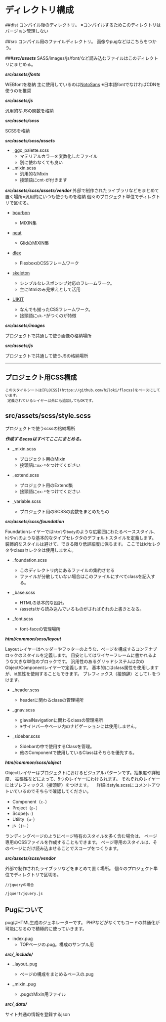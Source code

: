 
# ディレクトリ構成
##dist
コンパイル後のディレクトリ。
※コンパイルするためこのディレクトリはバージョン管理しない

##src
コンパイル用のファイルディレクトリ。
画像やpugなどはこちらをつかう。

###***src/assets***
SASS/images/js/font/など読み込むファイルはこのディレクトリにまとめる。

***src/assets/fonts***

WEBfontを格納
主に使用しているのは[NotoSans](https://www.google.com/get/noto/)
※日本語fontでなければCDNを使うのを推奨

***src/assets/js***

 汎用的なJSの関数を格納
 
***src/assets/scss***

SCSSを格納

***src/assets/scss/assets***
- _ggc_palette.scss
    - マテリアルカラーを変数化したファイル
    - 別に使わなくても良い
- _mixin.scss
    - 汎用的なMixin
    - 接頭語にcnt-が付きます

***src/assets/scss/assets/vendor***
外部で制作されたライブラリなどをまとめて置く場所※汎用的にいつも使うものを格納
個々のプロジェクト単位でディレクトリで区切る。

- [bourbon](http://neat.bourbon.io/)
    - MIXIN集

- [neat](http://neat.bourbon.io/)
    - GlidのMIXIN集

- [dlex](https://contiki9.github.io/dlex/)
    - FlexboxのCSSフレームワーク

- [skeleton](http://getskeleton.com/)
    - シンプルなレスポンシブ対応のフレームワーク。
    - 主にhtmlのみ見栄えとして活用
    
- [UIKIT](https://getuikit.com/)
    - なんでも揃ったCSSフレームワーク。
    - 接頭語に`uk-*`がつくのが特徴
     

***src/assets/images***

プロジェクトで共通して使う画像の格納場所

***src/assets/js***

プロジェクトで共通して使うJSの格納場所

---


## プロジェクト用CSS構成

```
このスタイルシートは[FLOCSS](https://github.com/hiloki/flocss)をベースにしています。
 定義されているレイヤー以外にも追加してもOKです。
```

## src/assets/scss/style.scss
 プロジェクトで使うscssの格納場所
 
 ***作成するscssはすべてここにまとめる。***
 
-  _mixin.scss
    - プロジェクト用のMixin
    - 接頭語に`mx-*`をつけてください
    
-  _extend.scss
    - プロジェクト用のExtend集
    - 接頭語に`ex-*`をつけてください

-  _variable.scss
    - プロジェクト用のSCSSの変数をまとめたもの
    
***src/assets/scss/foundation***

Foundationレイヤーでは`html`や`body`のような広範囲にわたるベーススタイル、
`h2`や`ul`のような基本的なタイプセレクタのデフォルトスタイルを定義します。
装飾的なスタイルは避けて、できる限り低詳細度に保ちます。
ここではidセレクタやclassセレクタは使用しません。
 
* _foundation.scss
    * このディレクトリ内にあるファイルの集約させる
    * ファイルが分散していない場合はこのファイルにすべてclassを記入する。　
 
* _base.scss
    * HTMLの基本的な設計。
    * /assets/から読み込んでいるものがさればそれの上書きとなる。

* _font.scss
    * font-faceの管理場所

***html/common/scss/layout***

Layoutレイヤーはヘッダーやフッターのような、ページを構成するコンテナブロックのスタイルを定義します。
目安としてはワイヤーフレームに書かれるような大きな単位のブロックです。
汎用性のあるグリッドシステムは次のObject/Componentレイヤーで定義します。
基本的にはclass属性を使用しますが、id属性を使用することもできます。
プレフィックス（接頭辞）として`l-`をつけます。

* _header.scss
    * headerに関わるclassの管理場所
    
* _gnav.scss
    * glavalNavigationに関わるclassの管理場所
    * ※サイドバーやページ内のナビゲーションには使用しません。
　
* _sidebar.scss
    * Sidebarの中で使用するClassを管理。
    * 他のComponentで使用しているClassはそちらを優先する。

***html/common/scss/object***
 
 Objectレイヤーはプロジェクトにおけるビジュアルパターンです。抽象度や詳細度、
 拡張性などによって、5つのレイヤーにわけられます。
 それぞれのレイヤーにはプレフィックス（接頭辞）をつけます。
　詳細はstyle.scssにコメントアウトいているのでそちらで確認してください。
 
 * Component（`c-`）
 * Project（`p-`）
 * Scope(`s-`)
 * Utility（`u-`）
 * js（`js-`）
 
 ランディングページのようにページ特有のスタイルを多く含む場合は、
 ページ専用のCSSファイルを作成することもできます。
 ページ専用のスタイルは、そのページにだけ読み込ませることでスコープをつくります。
 
 ***src/assets/scss/vendor***

外部で制作されたライブラリなどをまとめて置く場所。
個々のプロジェクト単位でディレクトリで区切る。
```
//jqueryの場合

/jquert/jquery.js
```

## Pugについて
pugはHTML生成のジェネレーターです。
PHPなどがなくてもコードの共通化が可能になるので積極的に使っていきます。

 * index.pug
    * TOPページの.pug。構成のサンプル用
 
***src/_include/***

* _layout..pug
    * ページの構成をまとめるベースの.pug

* _mixin..pug
    * .pugのMixin用ファイル
    
***src/_data/***

サイト共通の情報を登録するjson

    
